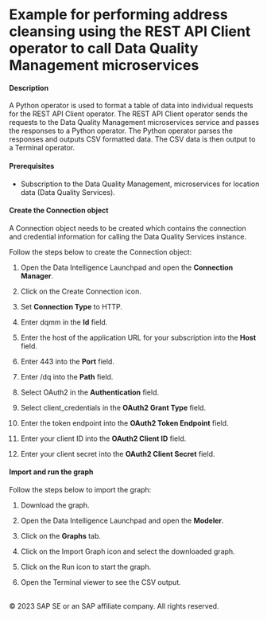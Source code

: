 Example for performing address cleansing using the REST API Client operator to call Data Quality Management microservices
===========
#### Description
A Python operator is used to format a table of data into individual requests for the REST API Client operator. The REST API Client operator sends the requests to the Data Quality Management microservices service and passes the responses to a Python operator. The Python operator parses the responses and outputs CSV formatted data. The CSV data is then output to a Terminal operator.

#### Prerequisites
* Subscription to the Data Quality Management, microservices for location data (Data Quality Services).



#### Create the Connection object

A Connection object needs to be created which contains the connection and credential information for calling the Data Quality Services instance.

Follow the steps below to create the Connection object:

1. Open the Data Intelligence Launchpad and open the **Connection Manager**.

2. Click on the Create Connection icon.

3. Set **Connection Type** to HTTP.

4. Enter dqmm in the **Id** field.

5. Enter the host of the application URL for your subscription into the **Host** field.

6. Enter 443 into the **Port** field.

7. Enter /dq into the **Path** field.

8. Select OAuth2 in the **Authentication** field.

9. Select client_credentials in the **OAuth2 Grant Type** field.

10. Enter the token endpoint into the **OAuth2 Token Endpoint** field.

11. Enter your client ID into the **OAuth2 Client ID** field.

12. Enter your client secret into the **OAuth2 Client Secret** field.


#### Import and run the graph

Follow the steps below to import the graph:

1. Download the graph.

2. Open the Data Intelligence Launchpad and open the **Modeler**.

3. Click on the **Graphs** tab.

4. Click on the Import Graph icon and select the downloaded graph.

5. Click on the Run icon to start the graph.

6. Open the Terminal viewer to see the CSV output.



<br>
<div class="footer">  
   &copy; 2023 SAP SE or an SAP affiliate company. All rights reserved.
</div>
